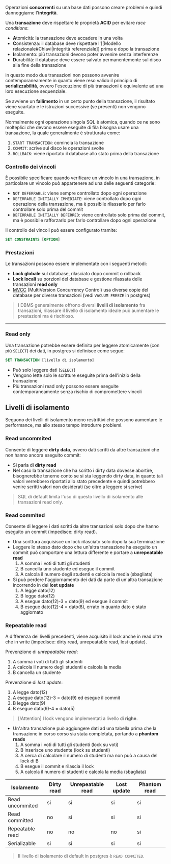 Operazioni **concorrenti** su una base dati possono creare problemi e quindi danneggiarne l'**integrità**.

Una **transazione** deve rispettare le proprietà **ACID** per evitare _race conditions_:
- **A**tomicità: la transazione deve accadere in una volta
- **C**onsistenza: il database deve rispettare l'[[Modello relazionale#Chiavi|integrità referenziale]] prima e dopo la transazione
- **I**solamento: più transazioni devono poter avvenire senza interferenze
- **D**urabilità: il database deve essere salvato permanentemente sul disco alla fine della transazione

in questo modo due transazioni non possono avvenire contemporaneamente in quanto viene reso valido il principio di **serializzabilità**, ovvero l'esecuzione di più transazioni è equivalente ad una loro esecuzione sequenziale.

Se avviene un **fallimento** in un certo punto della transazione, il risultato viene scartato e le istruzioni successive (se presenti) non vengono eseguite.

Normalmente ogni operazione singola SQL è atomica, quando ce ne sono molteplici che devono essere eseguite di fila bisogna usare una transazione, la quale generalmente è strutturata come:
1. `START TRANSACTION`: comincia la transazione
2. `COMMIT`: scrive sul disco le operazioni svolte
3. `ROLLBACK`: viene riportato il database allo stato prima della transazione

### Controllo dei vincoli
È possibile specificare quando verificare un vincolo in una transazione, in particolare un vincolo può appartenere ad una delle seguenti categorie:
- `NOT DEFERRABLE`: viene sempre controllato dopo ogni operazione
- `DEFERRABLE INITIALLY IMMEDIATE`: viene controllato dopo ogni operazione della transazione, ma è possibile rilassarlo per farlo controllare solo prima del commit
- `DEFERRABLE INITIALLY DEFERRED`: viene controllato solo prima del commit, ma è possibile rafforzarlo per farlo controllare dopo ogni operazione

Il controllo dei vincoli può essere configurato tramite:
```sql
SET CONSTRAINTS [OPTION]
```

### Prestazioni
Le transazioni possono essere implementate con i seguenti metodi:
- **Lock globale** sul database, rilasciato dopo commit o rollback
- **Lock locali** su porzioni del database e gestione rilassata delle transazioni **read only**
- [MVCC](https://en.wikipedia.org/wiki/Multiversion_concurrency_control) (MultiVersion Concurrency Control) usa diverse copie del database per diverse transazioni (vedi `VACUUM FREEZE` in postgres)

>I DBMS generalmente offrono diversi **livelli di isolamento** fra transazioni, rilassare il livello di isolamento ideale può aumentare le prestazioni ma è rischioso.

---
### Read only
Una transazione potrebbe essere definita per leggere atomicamente (con più `SELECT`) dei dati, in postgres si definisce come segue:
```sql
SET TRANSACTION [livello di isolamento]
```
- Può solo leggere dati (`SELECT`)
- Vengono lette solo le scritture eseguite prima dell'inizio della transazione
- Più transazioni read only possono essere eseguite contemporaneamente senza rischio di compromettere vincoli

## Livelli di isolamento
Seguono dei livelli di isolamento meno restrittivi che possono aumentare le performance, ma allo stesso tempo introdurre problemi.
### Read uncommited
Consente di leggere **dirty data**, ovvero dati scritti da altre transazioni che non hanno ancora eseguito commit:
- Si parla di **dirty read**
- Nel caso la transazione che ha scritto i dirty data dovesse abortire, bisognerebbe tenerne conto se si sta leggendo dirty data, in quanto tali valori verrebbero riportati allo stato precedente e quindi potrebbero venire scritti valori non desiderati (se oltre a leggere si scrive)
>SQL di default limita l'uso di questo livello di isolamento alle transazioni read only.

### Read commited
Consente di leggere i dati scritti da altre transazioni solo dopo che hanno eseguito un commit (impedisce: dirty read).
- Una scrittura acquisisce un lock rilasciato solo dopo la sua terminazione
- Leggere lo stesso dato dopo che un'altra transazione ha eseguito un commit può comportare una lettura differente e portare a **unrepeatable read**
	1. A somma i voti di tutti gli studenti
	2. B cancella uno studente ed esegue il commit
	3. A calcola il numero degli studenti e calcola la media (sbagliata)
- Si può perdere l'aggiornamento dei dati da parte di un'altra transazione incorrendo in dei **lost update**
	1. A legge dato(12)
	2. B legge dato(12)
	3. A esegue dato(12)-3 = dato(9) ed esegue il commit
	4. B esegue dato(12)-4 =  dato(8), errato in quanto dato è stato aggiornato

### Repeatable read
A differenza dei livelli precedenti, viene acquisito il lock anche in read oltre che in write (impedisce: dirty read, unrepeatable read, lost update).

Prevenzione di _unrepeatable read_:
1. A somma i voti di tutti gli studenti
2. A calcola il numero degli studenti e calcola la media
3. B cancella un studente

Prevenzione di _lost update_:
1. A legge dato(12)
2. A esegue dato(12)-3 = dato(9) ed esegue il commit
3. B legge dato(9)
4. B esegue dato(9)-4 =  dato(5)

>[!Attention]
>I lock vengono implementati a livello di **righe**.

- Un'altra transazione può aggiungere dati ad una tabella prima che la transazione in corso corso sia stata completata, portando a **phantom reads**
	1. A somma i voti di tutti gli studenti (lock su voti)
	2. B inserisce uno studente (lock su studenti)
	3. A cerca di calcolare il numero di studenti ma non può a causa del lock di B
	4. B esegue il commit e rilascia il lock
	5. A calcola il numero di studenti e calcola la media (sbagliata)



| Isolamento      | Dirty read | Unrepeatable read | Lost update | Phantom read |
| --------------- | ---------- | ----------------- | ----------- | ------------ |
| Read uncommited | si         | si                | si          | si           |
| Read committed  | no         | si                | si          | si           |
| Repeatable read | no         | no                | no          | si           |
| Serializable    | si         | si                | si          | si           |

>Il livello di isolamento di default in postgres è `READ COMMITED`.

